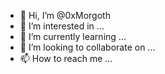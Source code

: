 - 👋 Hi, I’m @0xMorgoth
- 👀 I’m interested in ...
- 🌱 I’m currently learning ...
- 💞️ I’m looking to collaborate on ...
- 📫 How to reach me ...

<!---
0xMorgoth/0xMorgoth is a ✨ special ✨ repository because its `README.md` (this file) appears on your GitHub profile.
You can click the Preview link to take a look at your changes.
--->
